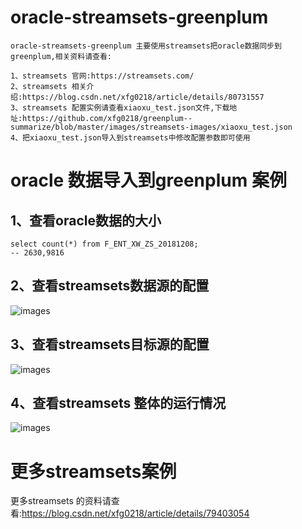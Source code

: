 # oracle-streamsets-greenplum

	oracle-streamsets-greenplum 主要使用streamsets把oracle数据同步到greenplum,相关资料请查看:

	1、streamsets 官网:https://streamsets.com/
	2、streamsets 相关介绍:https://blog.csdn.net/xfg0218/article/details/80731557
	3、streamsets 配置实例请查看xiaoxu_test.json文件,下载地址:https://github.com/xfg0218/greenplum--summarize/blob/master/images/streamsets-images/xiaoxu_test.json
	4、把xiaoxu_test.json导入到streamsets中修改配置参数即可使用


# oracle 数据导入到greenplum 案例
## 1、查看oracle数据的大小
	select count(*) from F_ENT_XW_ZS_20181208;
	-- 2630,9816

## 2、查看streamsets数据源的配置
![images](https://github.com/xfg0218/greenplum--summarize/blob/master/images/streamsets-images/data-source.png)

## 3、查看streamsets目标源的配置
![images](https://github.com/xfg0218/greenplum--summarize/blob/master/images/streamsets-images/target--source.png)

## 4、查看streamsets 整体的运行情况
![images](https://github.com/xfg0218/greenplum--summarize/blob/master/images/streamsets-images/streamsets.png)

# 更多streamsets案例
更多streamsets 的资料请查看:https://blog.csdn.net/xfg0218/article/details/79403054

